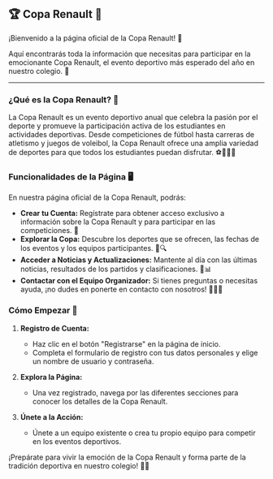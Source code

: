 ## 🏆 Copa Renault 🏅

¡Bienvenido a la página oficial de la Copa Renault! 🎉

Aquí encontrarás toda la información que necesitas para participar en la emocionante Copa Renault, el evento deportivo más esperado del año en nuestro colegio. 🎊

---

### ¿Qué es la Copa Renault? 🤔

La Copa Renault es un evento deportivo anual que celebra la pasión por el deporte y promueve la participación activa de los estudiantes en actividades deportivas. Desde competiciones de fútbol hasta carreras de atletismo y juegos de voleibol, la Copa Renault ofrece una amplia variedad de deportes para que todos los estudiantes puedan disfrutar. ⚽🏀🏈🎾

### Funcionalidades de la Página 🖥️

En nuestra página oficial de la Copa Renault, podrás:

- **Crear tu Cuenta:** Regístrate para obtener acceso exclusivo a información sobre la Copa Renault y para participar en las competiciones. 📝
- **Explorar la Copa:** Descubre los deportes que se ofrecen, las fechas de los eventos y los equipos participantes. 📅🔍
- **Acceder a Noticias y Actualizaciones:** Mantente al día con las últimas noticias, resultados de los partidos y clasificaciones. 📰📊
- **Contactar con el Equipo Organizador:** Si tienes preguntas o necesitas ayuda, ¡no dudes en ponerte en contacto con nosotros! 📧👨‍💻

### Cómo Empezar 🚀

1. **Registro de Cuenta:**
   - Haz clic en el botón "Registrarse" en la página de inicio.
   - Completa el formulario de registro con tus datos personales y elige un nombre de usuario y contraseña.
   
2. **Explora la Página:**
   - Una vez registrado, navega por las diferentes secciones para conocer los detalles de la Copa Renault.
   
3. **Únete a la Acción:**
   - Únete a un equipo existente o crea tu propio equipo para competir en los eventos deportivos.

¡Prepárate para vivir la emoción de la Copa Renault y forma parte de la tradición deportiva en nuestro colegio! 🏅🎉

